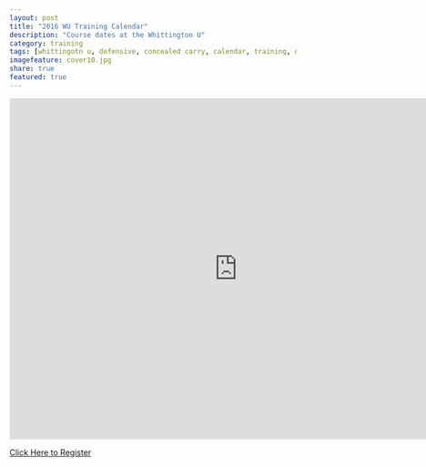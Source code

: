 ```yaml
---
layout: post
title: "2016 WU Training Calendar"
description: "Course dates at the Whittington U"
category: training
tags: [whittingotn u, defensive, concealed carry, calendar, training, dates]
imagefeature: cover10.jpg
share: true
featured: true
---
```

<iframe src="https://calendar.google.com/calendar/embed?src=whittingtonu2015%40gmail.com&ctz=America/Denver" style="border: 0" width="800" height="600" frameborder="0" scrolling="no"></iframe>

[Click Here to Register](http://nrawc.goemerchant-stores.com/Whittington-U_c_19.html)